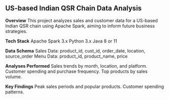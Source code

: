 ## **US-based Indian QSR Chain Data Analysis**

**Overview**
This project analyzes sales and customer data for a US-based Indian QSR chain using Apache Spark, aiming to inform future business strategies.

**Tech Stack**
Apache Spark 3.x
Python 3.x
Java 8 or 11

**Data Schema**
Sales Data: product_id, cust_id, order_date, location, source_order
Menu Data: product_id, product_name, price

**Analyses Performed**
Sales trends by month, location, and platform.
Customer spending and purchase frequency.
Top products by sales volume.

**Key Findings**
Peak sales periods and popular products.
Customer spending patterns.
